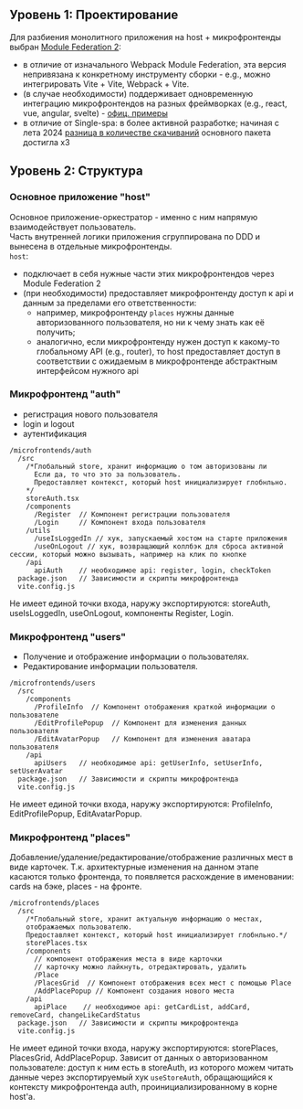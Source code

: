 ## Уровень 1: Проектирование
Для разбиения монолитного приложения на host + микрофронтенды выбран [Module Federation 2](https://module-federation.io/):
* в отличие от изначального Webpack Module Federation, эта версия непривязана к конкретному инструменту сборки - e.g., можно интегрировать Vite + Vite, Webpack + Vite.
* (в случае необходимости) поддерживает одновременную интеграцию микрофронтендов на разных фреймворках (e.g., react, vue, angular, svelte) - [офиц. примеры](https://github.com/module-federation/module-federation-examples)
* в отличие от Single-spa: в более активной разработке; начиная с лета 2024 [разница в количестве скачиваний](https://npmtrends.com/@module-federation/enhanced-vs-single-spa) основного пакета достигла x3

## Уровень 2: Структура

### Основное приложение "host"
Основное приложение-оркестратор - именно с ним напрямую взаимодействует пользователь.\
Часть внутренней логики приложения сгруппирована по DDD и вынесена в отдельные микрофронтенды.\
`host`:
* подключает в себя нужные части этих микрофронтендов через Module Federation 2
* (при необходимости) предоставляет микрофронтенду доступ к api и данным за пределами его ответственности: 
  * например, микрофронтенду `places` нужны данные авторизованного пользователя, но ни к чему знать как её получить; 
  * аналогично, если микрофронтенду нужен доступ к какому-то глобальному API (e.g., router), то host предоставляет доступ в соответствии с ожидаемым в микрофронтенде абстрактным интерфейсом нужного api

### Микрофронтенд "auth"
* регистрация нового пользователя
* login и logout
* аутентификация

```
/microfrontends/auth
  /src
    /*Глобальный store, хранит информацию о том авторизованы ли
      Если да, то что это за пользователь.
      Предоставляет контекст, который host инициализирует глобнльно. 
    */
    storeAuth.tsx
    /components
      /Register  // Компонент регистрации пользователя
      /Login     // Компонент входа пользователя
    /utils
      /useIsLoggedIn // хук, запускаемый хостом на старте приложения
      /useOnLogout // хук, возвращающий коллбэк для сброса активной сессии, который можно вызывать, например на клик по кнопке  
    /api
      apiAuth    // необходимое api: register, login, checkToken
  package.json   // Зависимости и скрипты микрофронтенда
  vite.config.js
```
Не имеет единой точки входа, наружу экспортируются: storeAuth, useIsLoggedIn, useOnLogout, компоненты Register, Login.

### Микрофронтенд "users"
* Получение и отображение информации о пользователях. 
* Редактирование информации пользователя.
```
/microfrontends/users
  /src
    /components
      /ProfileInfo  // Компонент отображения краткой информации о пользователе
      /EditProfilePopup  // Компонент для изменения данных пользователя
      /EditAvatarPopup   // Компонент для изменения аватара пользователя
    /api
      apiUsers   // необходимое api: getUserInfo, setUserInfo, setUserAvatar
  package.json   // Зависимости и скрипты микрофронтенда
  vite.config.js
```
Не имеет единой точки входа, наружу экспортируются: ProfileInfo, EditProfilePopup, EditAvatarPopup.

### Микрофронтенд "places"
Добавление/удаление/редактирование/отображение различных мест в виде карточек.
Т.к. архитектурные изменения на данном этапе касаются только фронтенда, 
то появляется расхождение в именовании: cards на бэке, places - на фронте.

```
/microfrontends/places
  /src
    /*Глобальный store, хранит актуальную информацию о местах, 
    отображаемых пользователю.
    Предоставляет контекст, который host инициализирует глобнльно.*/
    storePlaces.tsx
    /components
      // компонент отображения места в виде карточки
      // карточку можно лайкнуть, отредактировать, удалить
      /Place       
      /PlacesGrid  // Компонент отображения всех мест с помощью Place
      /AddPlacePopup // Компонент создания нового места  
    /api
      apiPlace    // необходимое api: getCardList, addCard, removeCard, changeLikeCardStatus
  package.json   // Зависимости и скрипты микрофронтенда
  vite.config.js
```
Не имеет единой точки входа, наружу экспортируются: storePlaces, PlacesGrid, AddPlacePopup.
Зависит от данных о авторизованном пользователе: доступ к ним есть в storeAuth, 
из которого можем читать данные через экспортируемый хук `useStoreAuth`, 
обращающийся к контексту микрофронтенда auth, проинициализированному в корне host'a.
